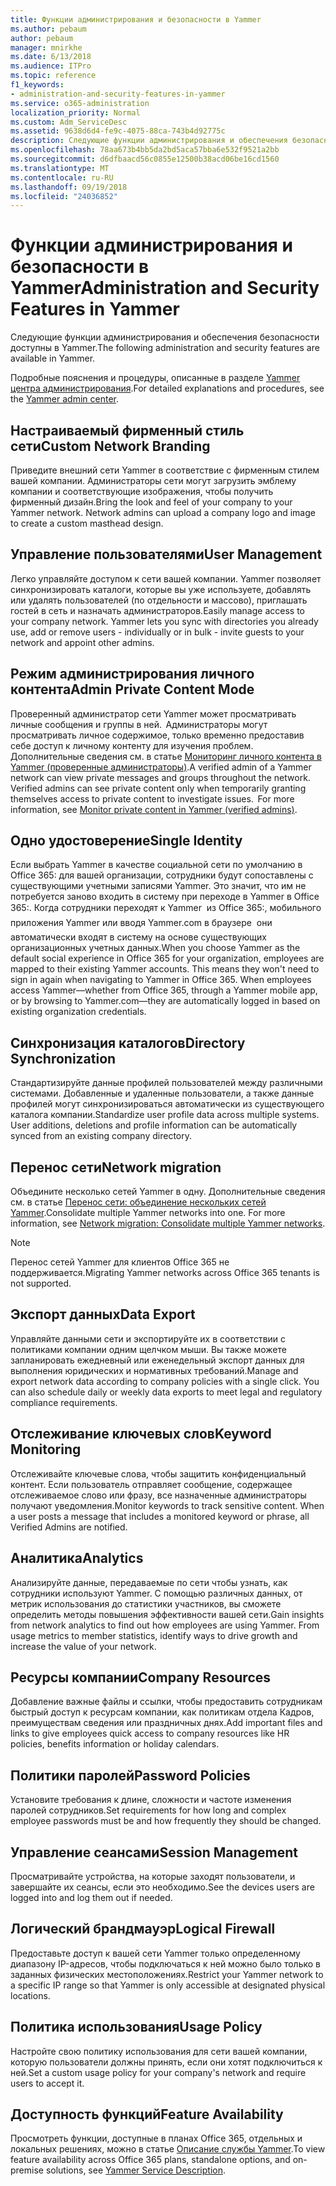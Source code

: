 ```yaml
---
title: Функции администрирования и безопасности в Yammer
ms.author: pebaum
author: pebaum
manager: mnirkhe
ms.date: 6/13/2018
ms.audience: ITPro
ms.topic: reference
f1_keywords:
- administration-and-security-features-in-yammer
ms.service: o365-administration
localization_priority: Normal
ms.custom: Adm_ServiceDesc
ms.assetid: 9638d6d4-fe9c-4075-88ca-743b4d92775c
description: Следующие функции администрирования и обеспечения безопасности доступны в Yammer.
ms.openlocfilehash: 78aa673b4bb5da2bd5aca57bba6e532f9521a2bb
ms.sourcegitcommit: d6dfbaacd56c0855e12500b38acd06be16cd1560
ms.translationtype: MT
ms.contentlocale: ru-RU
ms.lasthandoff: 09/19/2018
ms.locfileid: "24036852"
---
```

# <a name="administration-and-security-features-in-yammer"></a><span data-ttu-id="2a244-103">Функции администрирования и безопасности в Yammer</span><span class="sxs-lookup"><span data-stu-id="2a244-103">Administration and Security Features in Yammer</span></span>

<span data-ttu-id="2a244-104">Следующие функции администрирования и обеспечения безопасности доступны в Yammer.</span><span class="sxs-lookup"><span data-stu-id="2a244-104">The following administration and security features are available in Yammer.</span></span>
  
<span data-ttu-id="2a244-105">Подробные пояснения и процедуры, описанные в разделе [Yammer центра администрирования](https://go.microsoft.com/fwlink/?LinkId=869688).</span><span class="sxs-lookup"><span data-stu-id="2a244-105">For detailed explanations and procedures, see the [Yammer admin center](https://go.microsoft.com/fwlink/?LinkId=869688).</span></span>
  
## <a name="custom-network-branding"></a><span data-ttu-id="2a244-106">Настраиваемый фирменный стиль сети</span><span class="sxs-lookup"><span data-stu-id="2a244-106">Custom Network Branding</span></span>
<span data-ttu-id="2a244-107"><a name="bkmk_CustomNetworkBranding"> </a></span><span class="sxs-lookup"><span data-stu-id="2a244-107"></span></span>

<span data-ttu-id="2a244-p101">Приведите внешний сети Yammer в соответствие с фирменным стилем вашей компании. Администраторы сети могут загрузить эмблему компании и соответствующие изображения, чтобы получить фирменный дизайн.</span><span class="sxs-lookup"><span data-stu-id="2a244-p101">Bring the look and feel of your company to your Yammer network. Network admins can upload a company logo and image to create a custom masthead design.</span></span>
  
## <a name="user-management"></a><span data-ttu-id="2a244-110">Управление пользователями</span><span class="sxs-lookup"><span data-stu-id="2a244-110">User Management</span></span>
<span data-ttu-id="2a244-111"><a name="bkmk_UserManagement"> </a></span><span class="sxs-lookup"><span data-stu-id="2a244-111"></span></span>

<span data-ttu-id="2a244-p102">Легко управляйте доступом к сети вашей компании. Yammer позволяет синхронизировать каталоги, которые вы уже используете, добавлять или удалять пользователей (по отдельности и массово), приглашать гостей в сеть и назначать администраторов.</span><span class="sxs-lookup"><span data-stu-id="2a244-p102">Easily manage access to your company network. Yammer lets you sync with directories you already use, add or remove users - individually or in bulk - invite guests to your network and appoint other admins.</span></span>
  
## <a name="admin-private-content-mode"></a><span data-ttu-id="2a244-114">Режим администрирования личного контента</span><span class="sxs-lookup"><span data-stu-id="2a244-114">Admin Private Content Mode</span></span>
<span data-ttu-id="2a244-115"><a name="bkmk_AdminPrivate"> </a></span><span class="sxs-lookup"><span data-stu-id="2a244-115"></span></span>

<span data-ttu-id="2a244-p103">Проверенный администратор сети Yammer может просматривать личные сообщения и группы в ней.  Администраторы могут просматривать личное содержимое, только временно предоставив себе доступ к личному контенту для изучения проблем.  Дополнительные сведения см. в статье [Мониторинг личного контента в Yammer (проверенные администраторы)](https://go.microsoft.com/fwlink/?LinkId=627479).</span><span class="sxs-lookup"><span data-stu-id="2a244-p103">A verified admin of a Yammer network can view private messages and groups throughout the network.  Verified admins can see private content only when temporarily granting themselves access to private content to investigate issues.  For more information, see [Monitor private content in Yammer (verified admins)](https://go.microsoft.com/fwlink/?LinkId=627479).</span></span>
  
## <a name="single-identity"></a><span data-ttu-id="2a244-119">Одно удостоверение</span><span class="sxs-lookup"><span data-stu-id="2a244-119">Single Identity</span></span>
<span data-ttu-id="2a244-120"><a name="bkmk_o365_user_mapping"> </a></span><span class="sxs-lookup"><span data-stu-id="2a244-120"></span></span>

<span data-ttu-id="2a244-p104">Если выбрать Yammer в качестве социальной сети по умолчанию в Office 365: для вашей организации, сотрудники будут сопоставлены с существующими учетными записями Yammer. Это значит, что им не потребуется заново входить в систему при переходе в Yammer в Office 365:. Когда сотрудники переходят к Yammer  из Office 365:, мобильного приложения Yammer или вводя Yammer.com в браузере  они автоматически входят в систему на основе существующих организационных учетных данных.</span><span class="sxs-lookup"><span data-stu-id="2a244-p104">When you choose Yammer as the default social experience in Office 365 for your organization, employees are mapped to their existing Yammer accounts. This means they won't need to sign in again when navigating to Yammer in Office 365. When employees access Yammer—whether from Office 365, through a Yammer mobile app, or by browsing to Yammer.com—they are automatically logged in based on existing organization credentials.</span></span>
  
## <a name="directory-synchronization"></a><span data-ttu-id="2a244-124">Синхронизация каталогов</span><span class="sxs-lookup"><span data-stu-id="2a244-124">Directory Synchronization</span></span>
<span data-ttu-id="2a244-125"><a name="bkmk_DirectorySynchronization"> </a></span><span class="sxs-lookup"><span data-stu-id="2a244-125"></span></span>

<span data-ttu-id="2a244-p105">Стандартизируйте данные профилей пользователей между различными системами. Добавленные и удаленные пользователи, а также данные профилей могут синхронизироваться автоматически из существующего каталога компании.</span><span class="sxs-lookup"><span data-stu-id="2a244-p105">Standardize user profile data across multiple systems. User additions, deletions and profile information can be automatically synced from an existing company directory.</span></span>
  
## <a name="network-migration"></a><span data-ttu-id="2a244-128">Перенос сети</span><span class="sxs-lookup"><span data-stu-id="2a244-128">Network migration</span></span>
<span data-ttu-id="2a244-129"><a name="bkmk_NetworkMigration"> </a></span><span class="sxs-lookup"><span data-stu-id="2a244-129"></span></span>

<span data-ttu-id="2a244-p106">Объедините несколько сетей Yammer в одну. Дополнительные сведения см. в статье [Перенос сети: объединение нескольких сетей Yammer](https://go.microsoft.com/fwlink/?LinkID=617488).</span><span class="sxs-lookup"><span data-stu-id="2a244-p106">Consolidate multiple Yammer networks into one. For more information, see [Network migration: Consolidate multiple Yammer networks](https://go.microsoft.com/fwlink/?LinkID=617488).</span></span>
  
> [!NOTE]
> <span data-ttu-id="2a244-132">Перенос сетей Yammer для клиентов Office 365 не поддерживается.</span><span class="sxs-lookup"><span data-stu-id="2a244-132">Migrating Yammer networks across Office 365 tenants is not supported.</span></span> 
  
## <a name="data-export"></a><span data-ttu-id="2a244-133">Экспорт данных</span><span class="sxs-lookup"><span data-stu-id="2a244-133">Data Export</span></span>
<span data-ttu-id="2a244-134"><a name="bkmk_DataExport"> </a></span><span class="sxs-lookup"><span data-stu-id="2a244-134"></span></span>

<span data-ttu-id="2a244-p107">Управляйте данными сети и экспортируйте их в соответствии с политиками компании одним щелчком мыши. Вы также можете запланировать ежедневный или еженедельный экспорт данных для выполнения юридических и нормативных требований.</span><span class="sxs-lookup"><span data-stu-id="2a244-p107">Manage and export network data according to company policies with a single click. You can also schedule daily or weekly data exports to meet legal and regulatory compliance requirements.</span></span>
  
## <a name="keyword-monitoring"></a><span data-ttu-id="2a244-137">Отслеживание ключевых слов</span><span class="sxs-lookup"><span data-stu-id="2a244-137">Keyword Monitoring</span></span>
<span data-ttu-id="2a244-138"><a name="bkmk_KeywordMonitoring"> </a></span><span class="sxs-lookup"><span data-stu-id="2a244-138"></span></span>

<span data-ttu-id="2a244-p108">Отслеживайте ключевые слова, чтобы защитить конфиденциальный контент. Если пользователь отправляет сообщение, содержащее отслеживаемое слово или фразу, все назначенные администраторы получают уведомления.</span><span class="sxs-lookup"><span data-stu-id="2a244-p108">Monitor keywords to track sensitive content. When a user posts a message that includes a monitored keyword or phrase, all Verified Admins are notified.</span></span>
  
## <a name="analytics"></a><span data-ttu-id="2a244-141">Аналитика</span><span class="sxs-lookup"><span data-stu-id="2a244-141">Analytics</span></span>
<span data-ttu-id="2a244-142"><a name="bkmk_Analytics"> </a></span><span class="sxs-lookup"><span data-stu-id="2a244-142"></span></span>

<span data-ttu-id="2a244-p109">Анализируйте данные, передаваемые по сети чтобы узнать, как сотрудники используют Yammer. С помощью различных данных, от метрик использования до статистики участников, вы сможете определить методы повышения эффективности вашей сети.</span><span class="sxs-lookup"><span data-stu-id="2a244-p109">Gain insights from network analytics to find out how employees are using Yammer. From usage metrics to member statistics, identify ways to drive growth and increase the value of your network.</span></span>
  
## <a name="company-resources"></a><span data-ttu-id="2a244-145">Ресурсы компании</span><span class="sxs-lookup"><span data-stu-id="2a244-145">Company Resources</span></span>
<span data-ttu-id="2a244-146"><a name="bkmk_CompanyResources"> </a></span><span class="sxs-lookup"><span data-stu-id="2a244-146"></span></span>

<span data-ttu-id="2a244-147">Добавление важные файлы и ссылки, чтобы предоставить сотрудникам быстрый доступ к ресурсам компании, как политикам отдела Кадров, преимуществам сведения или праздничных днях.</span><span class="sxs-lookup"><span data-stu-id="2a244-147">Add important files and links to give employees quick access to company resources like HR policies, benefits information or holiday calendars.</span></span>
  
## <a name="password-policies"></a><span data-ttu-id="2a244-148">Политики паролей</span><span class="sxs-lookup"><span data-stu-id="2a244-148">Password Policies</span></span>
<span data-ttu-id="2a244-149"><a name="bkmk_PasswordPolicies"> </a></span><span class="sxs-lookup"><span data-stu-id="2a244-149"></span></span>

<span data-ttu-id="2a244-150">Установите требования к длине, сложности и частоте изменения паролей сотрудников.</span><span class="sxs-lookup"><span data-stu-id="2a244-150">Set requirements for how long and complex employee passwords must be and how frequently they should be changed.</span></span>
  
## <a name="session-management"></a><span data-ttu-id="2a244-151">Управление сеансами</span><span class="sxs-lookup"><span data-stu-id="2a244-151">Session Management</span></span>
<span data-ttu-id="2a244-152"><a name="bkmk_SessionManagement"> </a></span><span class="sxs-lookup"><span data-stu-id="2a244-152"></span></span>

<span data-ttu-id="2a244-153">Просматривайте устройства, на которые заходят пользователи, и завершайте их сеансы, если это необходимо.</span><span class="sxs-lookup"><span data-stu-id="2a244-153">See the devices users are logged into and log them out if needed.</span></span>
  
## <a name="logical-firewall"></a><span data-ttu-id="2a244-154">Логический брандмауэр</span><span class="sxs-lookup"><span data-stu-id="2a244-154">Logical Firewall</span></span>
<span data-ttu-id="2a244-155"><a name="bkmk_LogicalFirewall"> </a></span><span class="sxs-lookup"><span data-stu-id="2a244-155"></span></span>

<span data-ttu-id="2a244-156">Предоставьте доступ к вашей сети Yammer только определенному диапазону IP-адресов, чтобы подключаться к ней можно было только в заданных физических местоположениях.</span><span class="sxs-lookup"><span data-stu-id="2a244-156">Restrict your Yammer network to a specific IP range so that Yammer is only accessible at designated physical locations.</span></span>
  
## <a name="usage-policy"></a><span data-ttu-id="2a244-157">Политика использования</span><span class="sxs-lookup"><span data-stu-id="2a244-157">Usage Policy</span></span>
<span data-ttu-id="2a244-158"><a name="bkmk_UsagePolicy"> </a></span><span class="sxs-lookup"><span data-stu-id="2a244-158"></span></span>

<span data-ttu-id="2a244-159">Настройте свою политику использования для сети вашей компании, которую пользователи должны принять, если они хотят подключиться к ней.</span><span class="sxs-lookup"><span data-stu-id="2a244-159">Set a custom usage policy for your company's network and require users to accept it.</span></span>
  
## <a name="feature-availability"></a><span data-ttu-id="2a244-160">Доступность функций</span><span class="sxs-lookup"><span data-stu-id="2a244-160">Feature Availability</span></span>
<span data-ttu-id="2a244-161"><a name="bkmk_UsagePolicy"> </a></span><span class="sxs-lookup"><span data-stu-id="2a244-161"></span></span>

<span data-ttu-id="2a244-162">Просмотреть функции, доступные в планах Office 365, отдельных и локальных решениях, можно в статье [Описание службы Yammer](yammer-service-description.md).</span><span class="sxs-lookup"><span data-stu-id="2a244-162">To view feature availability across Office 365 plans, standalone options, and on-premise solutions, see [Yammer Service Description](yammer-service-description.md).</span></span>
  

